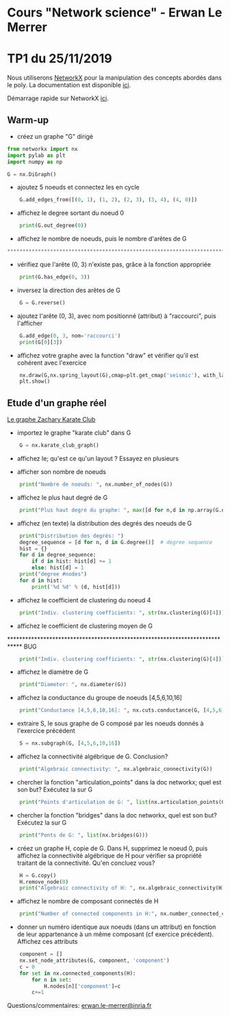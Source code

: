# Cours "Network science" - Erwan Le Merrer
# TP1 du 25/11/2019

Nous utiliserons [NetworkX](https://networkx.github.io/) pour la manipulation des concepts abordés dans le poly.
La documentation est disponible [ici](https://networkx.github.io/documentation/stable/index.html).

Démarrage rapide sur NetworkX [ici](https://networkx.github.io/documentation/stable/tutorial.html).

## Warm-up
* créez un graphe "G" dirigé

```python
from networkx import nx
import pylab as plt
import numpy as np

G = nx.DiGraph()
```

* ajoutez 5 noeuds et connectez les en cycle

```python
    G.add_edges_from([(0, 1), (1, 2), (2, 3), (3, 4), (4, 0)])
```

* affichez le degree sortant du noeud 0

```python
    print(G.out_degree(0))
```
* affichez le nombre de noeuds, puis le nombre d'arêtes de G

```python
**************************************************************************** BUG
```
* vérifiez que l'arête (0, 3) n'existe pas, grâce à la fonction appropriée

```python
    print(G.has_edge(0, 3))

```
* inversez la direction des arêtes de G

```python
    G = G.reverse()

```
* ajoutez l'arête (0, 3), avec nom positionné (attribut) à "raccourci", puis l'afficher

```python
    G.add_edge(0, 3, nom='raccourci')
    print(G[0][3])
```

* affichez votre graphe avec la function "draw" et vérifier qu'il est cohérent avec l'exercice

```python
    nx.draw(G,nx.spring_layout(G),cmap=plt.get_cmap('seismic'), with_labels=True)
    plt.show()
```

## Etude d'un graphe réel

[Le graphe Zachary Karate Club](http://konect.uni-koblenz.de/networks/ucidata-zachary)

* importez le graphe "karate club" dans G

```python
    G = nx.karate_club_graph()
```
* affichez le; qu'est ce qu'un layout ? Essayez en plusieurs

* afficher son nombre de noeuds

```python
    print("Nombre de noeuds: ", nx.number_of_nodes(G))
```
* affichez le plus haut degré de G

```python
    print("Plus haut degré du graphe: ", max([d for n,d in np.array(G.degree)]))
```
* affichez (en texte) la distribution des degrés des noeuds de G

```python
    print("Distribution des degrés: ")
    degree_sequence = [d for n, d in G.degree()]  # degree sequence
    hist = {}
    for d in degree_sequence:
        if d in hist: hist[d] += 1
        else: hist[d] = 1
    print("degree #nodes")
    for d in hist:
        print('%d %d' % (d, hist[d]))
```
* affichez le coefficient de clustering du noeud 4

```python
    print("Indiv. clustering coefficients: ", str(nx.clustering(G)[4]))

```
* affichez le coefficient de clustering moyen de G

**************************************************************************** BUG

```python
    print("Indiv. clustering coefficients: ", str(nx.clustering(G)[4]))
```
* affichez le diamètre de G

```python
    print("Diameter: ", nx.diameter(G))
```
* affichez la conductance du groupe de noeuds [4,5,6,10,16]

```python
    print("Conductance [4,5,6,10,16]: ", nx.cuts.conductance(G, [4,5,6,10,16]))
```

* extraire S, le sous graphe de G composé par les noeuds donnés à l'exercice précédent

```python
    S = nx.subgraph(G, [4,5,6,10,16])
```

* affichez la connectivité algébrique de G. Conclusion?

```python
    print("Algebraic connectivity: ", nx.algebraic_connectivity(G))
```
* chercher la fonction "articulation_points" dans la doc networkx; quel est son but? Exécutez la sur G

```python
    print("Points d'articulation de G: ", list(nx.articulation_points(G)))
```
* chercher la fonction "bridges" dans la doc networkx, quel est son but? Exécutez la sur G

```python
    print("Ponts de G: ", list(nx.bridges(G)))

```
* créez un graphe H, copie de G. Dans H, supprimez le noeud 0, puis affichez la connectivité algébrique de H pour vérifier sa propriété traitant de la connectivité. Qu'en concluez vous?

```python
    H = G.copy()
    H.remove_node(0)
    print("Algebraic connectivity of H: ", nx.algebraic_connectivity(H))
```
* affichez le nombre de composant connectés de H

```python
    print("Number of connected components in H:", nx.number_connected_components(H))
```
* donner un numéro identique aux noeuds (dans un attribut) en fonction de leur appartenance à un même composant (cf exercice précédent). Affichez ces attributs

```python
    component = []
    nx.set_node_attributes(G, component, 'component')
    c = 0
    for set in nx.connected_components(H):
        for n in set:
            H.nodes[n]['component']=c
        c+=1
```

Questions/commentaires: erwan.le-merrer@inria.fr
